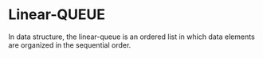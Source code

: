 # Linear-QUEUE
In data structure, the linear-queue is an ordered list in which data elements are organized in the sequential order.
